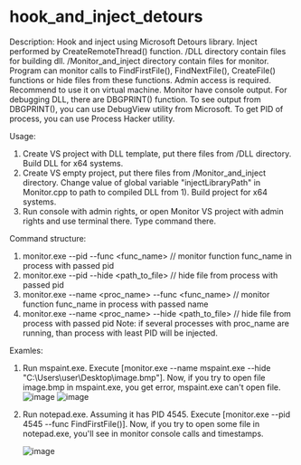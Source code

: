 # hook_and_inject_detours
Description:
Hook and inject using Microsoft Detours library. Inject performed by CreateRemoteThread() function. 
/DLL directory contain files for building dll.
/Monitor_and_inject directory contain files for monitor.
Program can monitor calls to FindFirstFile(),  FindNextFile(), CreateFile() functions or hide files from these functions. Admin access is required. Recommend to use it on virtual machine.
Monitor have console output. For debugging DLL, there are DBGPRINT() function. To see output from DBGPRINT(), you can use DebugView utility from Microsoft. To get PID of process, you can use Process Hacker utility. 

Usage:
1) Create VS project with DLL template, put there files from /DLL directory. Build DLL for x64 systems.
2) Create VS empty project, put there files from /Monitor_and_inject directory. Change value of global variable "injectLibraryPath" in Monitor.cpp to path to compiled DLL from 1). Build project for x64 systems.
3) Run console with admin rights, or open Monitor VS project with admin rights and use terminal there. Type command there.

Command structure:
1) monitor.exe --pid <pid> --func <func_name> // monitor function func_name in process with passed pid
2) monitor.exe --pid <pid> --hide <path_to_file> // hide file from process with passed pid
3) monitor.exe --name <proc_name> --func <func_name> // monitor function func_name in process with passed name
4) monitor.exe --name <proc_name> --hide <path_to_file> // hide file from process with passed pid
Note: if several processes with proc_name are running, than process with least PID will be injected.

Examles:
1) Run mspaint.exe. Execute [monitor.exe --name mspaint.exe --hide "C:\Users\user\Desktop\image.bmp"].
  Now, if you try to open file image.bmp in mspaint.exe, you get error, mspaint.exe can't open file.
![image](https://github.com/Grizzzlyy/hook_and_inject_detours/assets/96661760/e9535c80-8769-4b67-bf55-9c05d36a5b94)
![image](https://github.com/Grizzzlyy/hook_and_inject_detours/assets/96661760/825bbc52-abac-4375-a98e-ca0add08bc2d)
2) Run notepad.exe. Assuming it has PID 4545. Execute [monitor.exe --pid 4545 --func FindFirstFile()].
   Now, if you try to open some file in notepad.exe, you'll see in monitor console calls and timestamps.
   
   ![image](https://github.com/Grizzzlyy/hook_and_inject_detours/assets/96661760/dfefd4d7-cfe1-46a0-893f-f6b4869399af)



